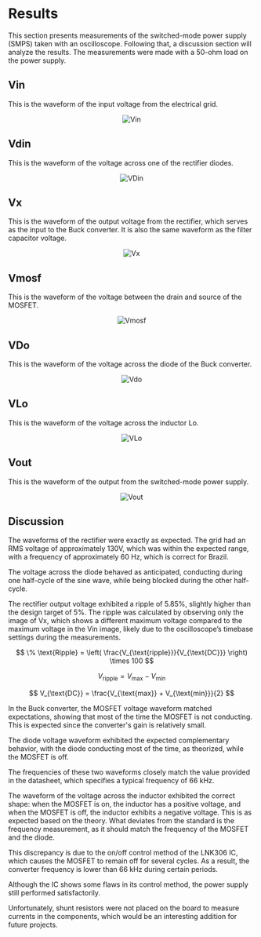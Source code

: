 # Results

This section presents measurements of the switched-mode power supply (SMPS) taken with an oscilloscope. Following that, a discussion section will analyze the results. The measurements were made with a 50-ohm load on the power supply.

## Vin

This is the waveform of the input voltage from the electrical grid.

<p align="center">
  <img src="/images/Results/Vin.png" alt="Vin">
</p>

## Vdin

This is the waveform of the voltage across one of the rectifier diodes.

<p align="center">
  <img src="/images/Results/Vdin.png" alt="VDin">
</p>

## Vx

This is the waveform of the output voltage from the rectifier, which serves as the input to the Buck converter. It is also the same waveform as the filter capacitor voltage.

<p align="center">
  <img src="/images/Results/Vx.png" alt="Vx">
</p>

## Vmosf

This is the waveform of the voltage between the drain and source of the MOSFET.

<p align="center">
  <img src="/images/Results/Vmosf.png" alt="Vmosf">
</p>

## VDo

This is the waveform of the voltage across the diode of the Buck converter.

<p align="center">
  <img src="/images/Results/VDo.png" alt="Vdo">
</p>

## VLo

This is the waveform of the voltage across the inductor Lo.

<p align="center">
  <img src="/images/Results/VLo.png" alt="VLo">
</p>

## Vout

This is the waveform of the output from the switched-mode power supply.

<p align="center">
  <img src="/images/Results/Vout.png" alt="Vout">
</p>

## Discussion

The waveforms of the rectifier were exactly as expected. The grid had an RMS voltage of approximately 130V, which was within the expected range, with a frequency of approximately 60 Hz, which is correct for Brazil.

The voltage across the diode behaved as anticipated, conducting during one half-cycle of the sine wave, while being blocked during the other half-cycle.

The rectifier output voltage exhibited a ripple of 5.85%, slightly higher than the design target of 5%. The ripple was calculated by observing only the image of Vx, which shows a different maximum voltage compared to the maximum voltage in the Vin image, likely due to the oscilloscope’s timebase settings during the measurements.

$$
\% \text{Ripple} = \left( \frac{V_{\text{ripple}}}{V_{\text{DC}}} \right) \times 100
$$

$$
V_{\text{ripple}} = V_{\text{max}} - V_{\text{min}}
$$

$$
V_{\text{DC}} = \frac{V_{\text{max}} + V_{\text{min}}}{2}
$$

In the Buck converter, the MOSFET voltage waveform matched expectations, showing that most of the time the MOSFET is not conducting. This is expected since the converter's gain is relatively small.

The diode voltage waveform exhibited the expected complementary behavior, with the diode conducting most of the time, as theorized, while the MOSFET is off.

The frequencies of these two waveforms closely match the value provided in the datasheet, which specifies a typical frequency of 66 kHz.

The waveform of the voltage across the inductor exhibited the correct shape: when the MOSFET is on, the inductor has a positive voltage, and when the MOSFET is off, the inductor exhibits a negative voltage. This is as expected based on the theory. What deviates from the standard is the frequency measurement, as it should match the frequency of the MOSFET and the diode.

This discrepancy is due to the on/off control method of the LNK306 IC, which causes the MOSFET to remain off for several cycles. As a result, the converter frequency is lower than 66 kHz during certain periods.

Although the IC shows some flaws in its control method, the power supply still performed satisfactorily.

Unfortunately, shunt resistors were not placed on the board to measure currents in the components, which would be an interesting addition for future projects.
